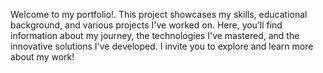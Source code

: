Welcome to my portfolio!. This project showcases my skills, educational background, and various projects I've worked on. Here, you’ll find information about my journey, the technologies I've mastered, and the innovative solutions I've developed. I invite you to explore and learn more about my work!
